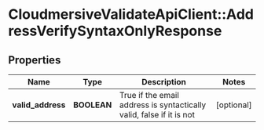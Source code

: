 # CloudmersiveValidateApiClient::AddressVerifySyntaxOnlyResponse

## Properties
Name | Type | Description | Notes
------------ | ------------- | ------------- | -------------
**valid_address** | **BOOLEAN** | True if the email address is syntactically valid, false if it is not | [optional] 


